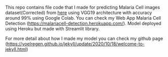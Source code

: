 This repo contains file code that I made for predicting Malaria Cell images dataset(Corrected) from [here](https://www.ncbi.nlm.nih.gov/pmc/articles/PMC7277980/#B41-diagnostics-10-00329) using VGG19 architecture with accuracy around 99% using Google Colab. You can check my Web App Malaria Cell Detection (https://malariacell-detection.herokuapp.com/). Model deployed using Heroku but made with Streamlit library.

For more detail about how I made my model you can check my github page (https://yoelregen.github.io/jekyll/update/2020/10/18/welcome-to-jekyll.html)
